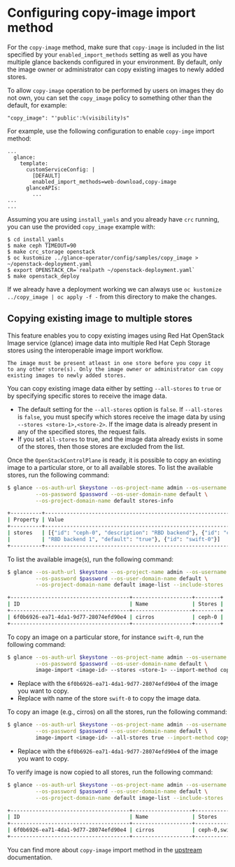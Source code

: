 # Configuring copy-image import method

For the `copy-image` method, make sure that `copy-image` is included in
the list specified by your `enabled_import_methods` setting as well as
you have multiple glance backends configured in your environment. By
default, only the image owner or administrator can copy existing images
to newly added stores.

To  allow `copy-image` operation to be performed by users on images they
do not own, you can set the `copy_image` policy to something other
than the default, for example:

```
"copy_image": "'public':%(visibility)s"
```

For example, use the following configuration to enable `copy-imge` import method:

```
...
  glance:
    template:
      customServiceConfig: |
        [DEFAULT]
        enabled_import_methods=web-download,copy-image
      glanceAPIs:
        ...
...
...
```

Assuming you are using `install_yamls` and you already have `crc` running, you
can use the provided `copy_image` example with:

```
$ cd install_yamls
$ make ceph TIMEOUT=90
$ make crc_storage openstack
$ oc kustomize ../glance-operator/config/samples/copy_image > ~/openstack-deployment.yaml
$ export OPENSTACK_CR=`realpath ~/openstack-deployment.yaml`
$ make openstack_deploy
```

If we already have a deployment working we can always use `oc kustomize ../copy_image | oc apply -f -`
from this directory to make the changes.

## Copying existing image to multiple stores

This feature enables you to copy existing images using Red Hat
OpenStack Image service (glance) image data into multiple Red Hat
Ceph Storage stores using the interoperable image import workflow.

```
The image must be present atleast in one store before you copy it
to any other store(s). Only the image owner or administrator can copy
existing images to newly added stores.
```

You can copy existing image data either by setting `--all-stores` to `true`
or by specifying specific stores to receive the image data.

- The default setting for the `--all-stores` option is `false`. If `--all-stores`
  is `false`, you must specify which stores receive the image data by using
  `--stores <store-1>,<store-2>`. If the image data is already present in any
  of the specified stores, the request fails.
- If you set `all-stores` to true, and the image data already exists in some
  of the stores, then those stores are excluded from the list.

Once the `OpenStackControlPlane` is ready, it is possible to copy an existing
image to a particular store, or to all available stores.
To list the available stores, run the following command:

```bash
$ glance --os-auth-url $keystone --os-project-name admin --os-username admin \
         --os-password $password --os-user-domain-name default \
         --os-project-domain-name default stores-info

+----------+----------------------------------------------------------------------------------+
| Property | Value                                                                            |
+----------+----------------------------------------------------------------------------------+
| stores   | [{"id": "ceph-0", "description": "RBD backend"}, {"id": "ceph-1", "description": |
|          | "RBD backend 1", "default": "true"}, {"id": "swift-0"}]                          |
+----------+----------------------------------------------------------------------------------+
```

To list the available image(s), run the following command:

```bash
$ glance --os-auth-url $keystone --os-project-name admin --os-username admin \
         --os-password $password --os-user-domain-name default \
         --os-project-domain-name default image-list --include-stores

+--------------------------------------+-------------------+--------+
| ID                                   | Name              | Stores |
+--------------------------------------+-------------------+--------+
| 6f0b6926-ea71-4da1-9d77-28074efd90e4 | cirros            | ceph-0 |
+--------------------------------------+-------------------+--------+
```

To copy an image on a particular store, for instance `swift-0`,
run the following command:

```bash
$ glance --os-auth-url $keystone --os-project-name admin --os-username admin \
         --os-password $password --os-user-domain-name default \
         image-import <image-id> --stores <store-1> --import-method copy-image
```

- Replace <image-id> with the `6f0b6926-ea71-4da1-9d77-28074efd90e4` of the image you want to copy.
- Replace <store-1> with name of the store `swift-0` to copy the image data.

To copy an image (e.g., cirros) on all the stores, run the following command:

```bash
$ glance --os-auth-url $keystone --os-project-name admin --os-username admin \
         --os-password $password --os-user-domain-name default \
         image-import <image-id> --all-stores true --import-method copy-image
```

- Replace <image-id> with the `6f0b6926-ea71-4da1-9d77-28074efd90e4` of the image you want to copy.

To verify image is now copied to all stores, run the following command:

```bash
$ glance --os-auth-url $keystone --os-project-name admin --os-username admin \
         --os-password $password --os-user-domain-name default \
         --os-project-domain-name default image-list --include-stores

+--------------------------------------+-------------------+-----------------------+
| ID                                   | Name              | Stores                |
+--------------------------------------+-------------------+-----------------------+
| 6f0b6926-ea71-4da1-9d77-28074efd90e4 | cirros            | ceph-0,swift-0,ceph-1 |
+--------------------------------------+-------------------+-----------------------+
```

You can find more about `copy-image` import method in the
[upstream](https://docs.openstack.org/glance/latest/admin/interoperable-image-import.html#configuring-the-copy-image-method) documentation.
